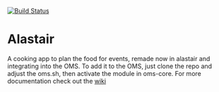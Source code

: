 [![Build Status](https://travis-ci.org/blacksph3re/alastair2.svg?branch=master)](https://travis-ci.org/blacksph3re/alastair2)

# Alastair

A cooking app to plan the food for events, remade now in alastair and integrating into the OMS. To add it to the OMS, just clone the repo and adjust the oms.sh, then activate the module in oms-core. For more documentation check out the [wiki](https://oms-project.atlassian.net/wiki/spaces/FOOD)